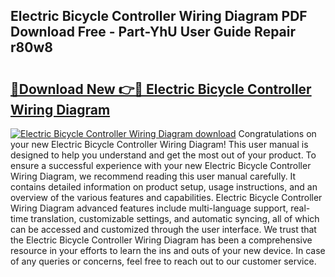 ## Electric Bicycle Controller Wiring Diagram PDF Download Free - Part-YhU User Guide Repair r80w8

# <h2><a href="http://dfkxu2.blite.top/?on=Electric+Bicycle+Controller+Wiring+Diagram">🔗Download New 👉🔴 Electric Bicycle Controller Wiring Diagram</a></h2>

[![Electric Bicycle Controller Wiring Diagram download](https://i.imgur.com/lujVjoI.png)](http://dfkxu2.blite.top/?on=Electric+Bicycle+Controller+Wiring+Diagram)
Congratulations on your new Electric Bicycle Controller Wiring Diagram! This user manual is designed to help you understand and get the most out of your product. To ensure a successful experience with your new Electric Bicycle Controller Wiring Diagram, we recommend reading this user manual carefully. It contains detailed information on product setup, usage instructions, and an overview of the various features and capabilities. Electric Bicycle Controller Wiring Diagram advanced features include multi-language support, real-time translation, customizable settings, and automatic syncing, all of which can be accessed and customized through the user interface. We trust that the Electric Bicycle Controller Wiring Diagram has been a comprehensive resource in your efforts to learn the ins and outs of your new device. In case of any queries or concerns, feel free to reach out to our customer service.
